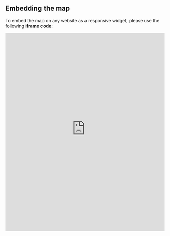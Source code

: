 ## Embedding the map

To embed the map on any website as a responsive widget, please use the following **iframe code**:

<iframe title="Euranet Map" aria-label="Map" id="euranet-map-map-youth-children" src="https://map-children-youth.vercel.app" scrolling="no" frameborder="0"style="width: 0; min-width: 100% !important; border: none;" height="624"></iframe><script type="text/javascript">window.addEventListener("message",e=>{if("https://map-children-youth.vercel.app"!==e.origin)return;let t=e.data;if(t.height){document.getElementById("euranet-map-map-youth-children").height=t.height+"px"}},!1)</script>